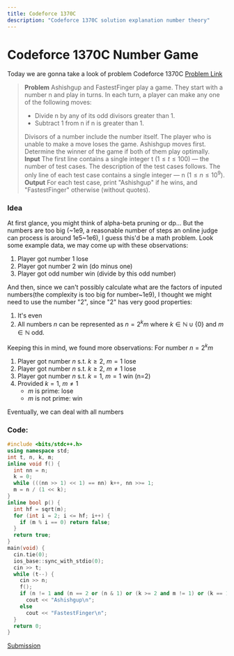 ```yaml
---
title: Codeforce 1370C
description: "Codeforce 1370C solution explanation number theory"
---
```


<!-- toc -->

# Codeforce 1370C Number Game
Today we are gonna take a look of problem Codeforce 1370C
[Problem Link](https://codeforces.com/problemset/problem/1370/C)

> **Problem**
Ashishgup and FastestFinger play a game.
They start with a number n and play in turns. In each turn, a player can make any one of the following moves:
>* Divide n by any of its odd divisors greater than 1.
>* Subtract 1 from n if n is greater than 1.
>
>Divisors of a number include the number itself.
The player who is unable to make a move loses the game.
Ashishgup moves first. Determine the winner of the game if both of them play optimally.
**Input**
The first line contains a single integer t ($1≤t≤100$)  — the number of test cases. The description of the test cases follows.
The only line of each test case contains a single integer  — n ($1≤n≤10^9$).
**Output**
For each test case, print "Ashishgup" if he wins, and "FastestFinger" otherwise (without quotes).

### Idea
At first glance, you might think of alpha-beta pruning or dp...
But the numbers are too big (~1e9, a reasonable number of steps an online judge can process is around 1e5~1e6), I guess this'd be a math problem.
Look some example data, we may come up with these observations:
1. Player got number 1 lose
2. Player got number 2 win (do minus one)
3. Player got odd number win (divide by this odd number)

And then, since we can't possibly calculate what are the factors of inputed numbers(the complexity is too big for number~1e9), I thought we might need to use the number "$2$", since "$2$" has very good properties:
1. It's even
2. All numbers $n$ can be represented as $n=2^km$ where $k\in\mathbb{N}\cup\{0\}$ and $m\in\mathbb{N}$ odd.

Keeping this in mind, we found more observations: For number $n=2^km$
1. Player got number $n$ s.t. $k\ge2$, $m=1$ lose
2. Player got number $n$ s.t. $k\ge2$, $m\neq1$ lose
3. Player got number $n$ s.t. $k=1$, $m=1$ win (n=2)
4. Provided $k=1$, $m\neq1$
    * $m$ is prime: lose
    * $m$ is not prime: win

Eventually, we can deal with all numbers
### Code:
```c++
#include <bits/stdc++.h>
using namespace std;
int t, n, k, m;
inline void f() {
  int nn = n;
  k = 0;
  while (((nn >> 1) << 1) == nn) k++, nn >>= 1;
  m = n / (1 << k);
}
inline bool p() {
  int hf = sqrt(m);
  for (int i = 2; i <= hf; i++) {
    if (m % i == 0) return false;
  }
  return true;
}
main(void) {
  cin.tie(0);
  ios_base::sync_with_stdio(0);
  cin >> t;
  while (t--) {
    cin >> n;
    f();
    if (n != 1 and (n == 2 or (n & 1) or (k >= 2 and m != 1) or (k == 1 and m != 1 and !p())))
      cout << "Ashishgup\n";
    else
      cout << "FastestFinger\n";
  }
  return 0;
}
```
[Submission](https://codeforces.com/contest/1370/submission/86878205)